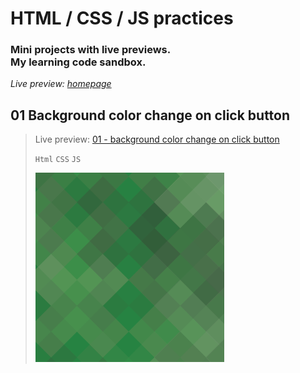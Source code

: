 # HTML / CSS / JS practices
### Mini projects with live previews. <br>My learning code sandbox. <br>
_Live preview: [homepage](https://juodindre.github.io/html-css-js-practices/)_

## 01 Background color change on click button
> Live preview: [01 - background color change on click button](https://juodindre.github.io/html-css-js-practices/01_Background_color_change_on_click_button/index.html)
>
> `Html` `CSS` `JS`
>
>![01 project screenshot](https://github.com/indre-juodziukynaite/html-css-js-practices/blob/main/01_Background_color_change_on_click_button/images/01.png)

